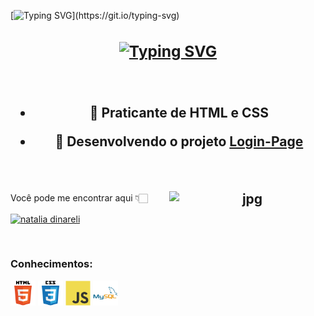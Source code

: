 [![Typing SVG](https://readme-typing-svg.herokuapp.com/?color=DDDD&size=35&center=true&vCenter=true&width=1000&lines=Oii+👋,+Seja+Bem+Vindo!+;Sou+Ricardo+Vasconcelos.)](https://git.io/typing-svg)

<article class="markdown-body entry-content container-lg f5" itemprop="text"><h1 align="center" dir="auto"><a id="user-content-hi--im-dinareli" class="anchor" aria-hidden="true" href="#hi--im-dinareli">

<h3 align="center" dir="auto"<a href="https://git.io/typing-svg"><img src="https://readme-typing-svg.demolab.com?font=Fira+Code&pause=1000&color=DDDD&center=true&vCenter=true&width=435&lines=Estudante+de+programa%C3%A7%C3%A3o;Front-End+%2B+Back-End" alt="Typing SVG" /></a></h3>
<ul dir="auto"><br>
<li>
<p dir="auto"><g-emoji class="g-emoji" alias="seedling" fallback-src="https://github.githubassets.com/images/icons/emoji/unicode/1f331.png">🌱</g-emoji> Praticante de <strong>HTML e CSS</strong></p>
</li>
<li>
<p dir="auto"><g-emoji class="g-emoji" alias="mailbox" fallback-src="https://github.githubassets.com/images/icons/emoji/unicode/1f4eb.png">📖</g-emoji> Desenvolvendo o projeto <strong><a href="https://github.com/RicardoVascL/Login-Page">Login-Page</a></strong></p>
</li>
</ul>

<br>

<p><a target="_blank" rel="noopener noreferrer" href="https://camo.githubusercontent.com/c0c3a0760beb8ab3cc755c5b6f28b3daffe5943783d719c4433dd5c1a352086c/68747470733a2f2f36342e6d656469612e74756d626c722e636f6d2f35613936346333386664366439653538643264363537396563343130323337652f74756d626c725f6e356a7a786c594f4456317370366532766f315f72315f3430302e67696676"><img align="right" alt="jpg" width="250px" src="https://camo.githubusercontent.com/c0c3a0760beb8ab3cc755c5b6f28b3daffe5943783d719c4433dd5c1a352086c/68747470733a2f2f36342e6d656469612e74756d626c722e636f6d2f35613936346333386664366439653538643264363537396563343130323337652f74756d626c725f6e356a7a786c594f4456317370366532766f315f72315f3430302e67696676" data-canonical-src="https://64.media.tumblr.com/5a964c38fd6d9e58d2d6579ec410237e/tumblr_n5jzxlYODV1sp6e2vo1_r1_400.gifv" style="max-width: 100%;"></a></p>

<h3 align="left" dir="auto"><a id="user-content-connect-with-me" class="anchor" aria-hidden="true" href="#connect-with-me"></a></h3>
Você pode me encontrar aqui 👇🏻
<p align="left" dir="auto">
<a href="https://www.linkedin.com/in/ric-vas-lim/" rel="nofollow"><img align="center" src="https://raw.githubusercontent.com/rahuldkjain/github-profile-readme-generator/master/src/images/icons/Social/linked-in-alt.svg" alt="natalia dinareli" height="30" width="40" style="max-width: 100%;"></a>
</p><br>

<h3 align="left" dir="auto"><a id="user-content-languages-and-tools" class="anchor" aria-hidden="true" href="#languages-and-tools">
</a>Conhecimentos:</h3>

<p align="left" dir="auto">
<a href="https://www.w3.org/html/" rel="nofollow"> <img src="https://raw.githubusercontent.com/devicons/devicon/master/icons/html5/html5-original-wordmark.svg" alt="html5" width="40" height="40" style="max-width: 100%;"></a> 
<a href="https://www.w3schools.com/css/" rel="nofollow"> <img src="https://raw.githubusercontent.com/devicons/devicon/master/icons/css3/css3-original-wordmark.svg" alt="css3" width="40" height="40" style="max-width: 100%;"></a> 
<a href="https://developer.mozilla.org/en-US/docs/Web/JavaScript" rel="nofollow"> <img src="https://raw.githubusercontent.com/devicons/devicon/master/icons/javascript/javascript-original.svg" alt="javascript" width="40" height="40" style="max-width: 100%;"></a>
<a href="https://www.mysql.com/" rel="nofollow"> <img src="https://raw.githubusercontent.com/devicons/devicon/master/icons/mysql/mysql-original-wordmark.svg" alt="mysql" width="40" height="40" style="max-width: 100%;"></a>
</p>

<div>

<a href="https://github.com/RicardoVascL">
  
</a>

</div>

</article>
